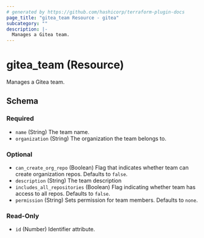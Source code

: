 ```yaml
---
# generated by https://github.com/hashicorp/terraform-plugin-docs
page_title: "gitea_team Resource - gitea"
subcategory: ""
description: |-
  Manages a Gitea team.
---
```


# gitea_team (Resource)

Manages a Gitea team.



<!-- schema generated by tfplugindocs -->
## Schema

### Required

- `name` (String) The team name.
- `organization` (String) The organization the team belongs to.

### Optional

- `can_create_org_repo` (Boolean) Flag that indicates whether team can create organization repos. Defaults to `false`.
- `description` (String) The team description
- `includes_all_repositories` (Boolean) Flag indicating whether team has access to all repos. Defaults to `false`.
- `permission` (String) Sets permission for team members. Defaults to `none`.

### Read-Only

- `id` (Number) Identifier attribute.


